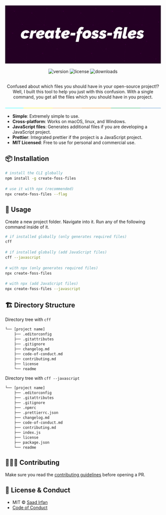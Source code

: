 ![cover](assets/cover.jpg)

<div align="center">
	<img src="https://img.shields.io/npm/v/create-foss-files?color=fad000" alt="version">
	<img src="https://img.shields.io/npm/l/create-foss-files?color=fad000" alt="license">
	<img src="https://img.shields.io/npm/dt/create-foss-files?color=fad000" alt="downloads">
</div>
<br>

<p align="center">
Confused about which files you should have in your open-source project!? Well, I built this tool to help you just with this confusion. With a single command, you get all the files which you should have in you project.
</p>

![split](assets/separate.jpg)

- **Simple**: Extremely simple to use.
- **Cross-platform**: Works on macOS, linux, and Windows.
- **JavaScript files**: Generates additional files if you are developing a JavaScript project.
- **Prettier**: Integrated prettier if the project is a JavaScript project.
- **MIT Licensed**: Free to use for personal and commercial use.

## 📦 Installation

```sh
# install the CLI globally
npm install -g create-foss-files

# use it with npx (recommended)
npx create-foss-files --flag
```

## 🚀 Usage

Create a new project folder. Navigate into it. Run any of the following command inside of it.

```sh
# if installed globally (only generates required files)
cff

# if installed globally (add JavaScript files)
cff --javascript

# with npx (only generates required files)
npx create-foss-files

# with npx (add JavaScript files)
npx create-foss-files --javascript
```

## 🏗 Directory Structure

Directory tree with `cff`

```
└── [project name]
    ├── .editorconfig
    ├── .gitattributes
    ├── .gitignore
    ├── changelog.md
    ├── code-of-conduct.md
    ├── contributing.md
    ├── license
    └── readme
```

Directory tree with `cff --javascript`

```
└── [project name]
    ├── .editorconfig
    ├── .gitattributes
    ├── .gitignore
    ├── .npmrc
    ├── .prettierrc.json
    ├── changelog.md
    ├── code-of-conduct.md
    ├── contributing.md
    ├── index.js
    ├── license
    ├── package.json
    └── readme
```


## 👨🏻‍💻 Contributing

Make sure you read the [contributing guidelines](https://github.com/msaaddev/create-foss-files/blob/master/contributing.md) before opening a PR.

## 🔑 License & Conduct

- MIT © [Saad Irfan](https://github.com/msaaddev)
- [Code of Conduct](https://github.com/msaaddev/create-foss-files/blob/master/code-of-conduct.md)
